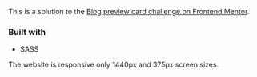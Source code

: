 This is a solution to the [Blog preview card challenge on Frontend Mentor](https://www.frontendmentor.io/challenges/blog-preview-card-ckPaj01IcS).

### Built with

-   SASS

The website is responsive only 1440px and 375px screen sizes.
